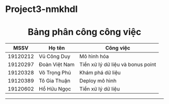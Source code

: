 # Project3-nmkhdl
<h1 align="center">
Bảng phân công công việc
</h1>

|MSSV| Họ tên| Công việc|
|---|---|---|
|19120212| Vũ Công Duy| Mô hình hóa|
|19120297| Đoàn Việt Nam| Tiền xử lý dữ liệu và bonus point|
|19120328| Võ Trọng Phú| Khám phá dữ liệu|
|19120389| Tô Gia Thuận| Deploy mô hình|
|19120602| Hồ Hữu Ngọc| Tiền xử lý dữ liệu|

<hr>
